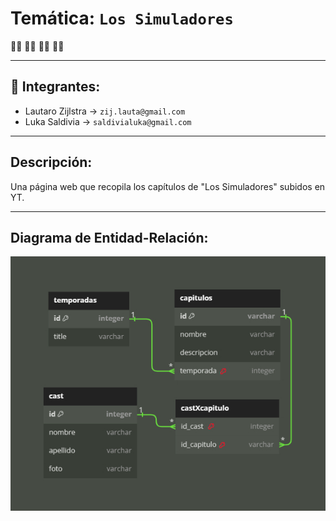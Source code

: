 # Temática: `Los Simuladores` 
:male_detective: :male_detective: :male_detective: :male_detective:
***
## :busts_in_silhouette: Integrantes:
+ Lautaro Zijlstra -> `zij.lauta@gmail.com`
+ Luka Saldivia -> `saldivialuka@gmail.com`
***
## Descripción:
Una página web que recopila los capítulos de "Los Simuladores" subidos en YT.
***
## Diagrama de Entidad-Relación:
![Imagen de las relaciones](relaciones.jpg)

